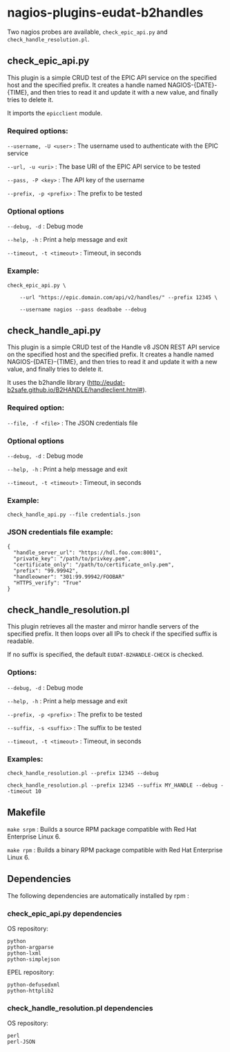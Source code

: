 # nagios-plugins-eudat-b2handles
Two nagios probes are available, `check_epic_api.py` and `check_handle_resolution.pl`.

## check_epic_api.py

This plugin is a simple CRUD test of the EPIC API service on the specified host and the specified prefix. It creates a handle named NAGIOS-{DATE}-{TIME}, and then tries to read it and update it with a new value, and finally tries to delete it.

It imports the `epicclient` module.

### Required options:

`--username, -U <user>` : The username used to authenticate with the EPIC service

`--url, -u <uri>` : The base URI of the EPIC API service to be tested

`--pass, -P <key>` : The API key of the username

`--prefix, -p <prefix>` : The prefix to be tested


### Optional options

`--debug, -d` : Debug mode

`--help, -h` : Print a help message and exit

`--timeout, -t <timeout>` : Timeout, in seconds

### Example:
```
check_epic_api.py \

	--url "https://epic.domain.com/api/v2/handles/" --prefix 12345 \

	--username nagios --pass deadbabe --debug
```

## check_handle_api.py

This plugin is a simple CRUD test of the Handle v8 JSON REST API service on the specified host and the specified prefix. It creates a handle named NAGIOS-{DATE}-{TIME}, and then tries to read it and update it with a new value, and finally tries to delete it.

It uses the b2handle library (http://eudat-b2safe.github.io/B2HANDLE/handleclient.html#).

### Required option:

`--file, -f <file>` : The JSON credentials file

### Optional options

`--debug, -d` : Debug mode

`--help, -h` : Print a help message and exit

`--timeout, -t <timeout>` : Timeout, in seconds

### Example:

`check_handle_api.py --file credentials.json`

### JSON credentials file example:
```
{
  "handle_server_url": "https://hdl.foo.com:8001",
  "private_key": "/path/to/privkey.pem",
  "certificate_only": "/path/to/certificate_only.pem",
  "prefix": "99.99942",
  "handleowner": "301:99.99942/FOOBAR"
  "HTTPS_verify": "True"
}
```

## check_handle_resolution.pl

This plugin retrieves all the master and mirror handle servers of the specified prefix. It then loops over all IPs to check if the specified suffix is readable.

If no suffix is specified, the default `EUDAT-B2HANDLE-CHECK` is checked.

### Options:

`--debug, -d` : Debug mode

`--help, -h` : Print a help message and exit

`--prefix, -p <prefix>` : The prefix to be tested

`--suffix, -s <suffix>` : The suffix to be tested

`--timeout, -t <timeout>` : Timeout, in seconds

### Examples:
```
check_handle_resolution.pl --prefix 12345 --debug

check_handle_resolution.pl --prefix 12345 --suffix MY_HANDLE --debug --timeout 10
```

## Makefile
`make srpm` : Builds a source RPM package compatible with Red Hat Enterprise Linux 6.

`make rpm` : Builds a binary RPM package compatible with Red Hat Enterprise Linux 6.

## Dependencies

The following dependencies are automatically installed by rpm :

### check_epic_api.py dependencies

OS repository:

```
python
python-argparse
python-lxml
python-simplejson
```

EPEL repository:

```
python-defusedxml
python-httplib2
```

### check_handle_resolution.pl dependencies

OS repository:

```
perl
perl-JSON
```
